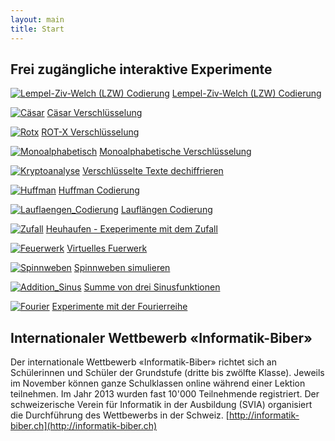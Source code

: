 ```yaml
---
layout: main
title: Start
---
```




## Frei zugängliche interaktive Experimente

[![Lempel-Ziv-Welch (LZW) Codierung](images/LZW_Codierung.png)](https://mgje.github.io/Codierung/LZW_Mittel.html)
[Lempel-Ziv-Welch (LZW) Codierung](https://mgje.github.io/Codierung/LZW_Mittel.html)

[![Cäsar](images/caesar.png)](https://mgje.github.io/Crypto/exp1/)
[Cäsar Verschlüsselung](https://mgje.github.io/Crypto/exp1/)

[![Rotx](images/rotx.png)](https://mgje.github.io/Crypto/exp3/index.html)
[ROT-X Verschlüsselung](https://mgje.github.io/Crypto/exp3/index.html)

[![Monoalphabetisch](images/monoalphabetisch.png)](https://mgje.github.io/Crypto/exp4/index.html)
[Monoalphabetische Verschlüsselung](https://mgje.github.io/Crypto/exp4/index.html)

[![Kryptoanalyse](images/kryptoanalyse.png)](https://mgje.github.io/Crypto/exp6/index.html)
[Verschlüsselte Texte dechiffrieren](https://mgje.github.io/Crypto/exp7/index.html)

[![Huffman](images/Huffman.png)](https://mgje.github.io/Codierung/Huffman.html)
[Huffman Codierung](https://mgje.github.io/Codierung/Huffman.html)

[![Lauflaengen_Codierung](images/Lauflaengen_Codierung.png)](https://mgje.github.io/Codierung/Lauflaengen_Mini.html)
[Lauflängen Codierung](https://mgje.github.io/Codierung/Lauflaengen_Mini.html)

[![Zufall](images/zufall.png)](https://mgje.github.io/webprogramming/processing/zufallsbilder.html)
[Heuhaufen - Exeperimente mit dem Zufall](https://mgje.github.io/webprogramming/processing/zufallsbilder.html)

[![Feuerwerk](images/feuerwerk.png)](https://mgje.github.io/webprogramming/processing/visuelle_effekte.html)
[Virtuelles Fuerwerk](https://mgje.github.io/webprogramming/processing/visuelle_effekte.html)

[![Spinnweben](images/spinnweben.png)](https://mgje.github.io/webprogramming/processing/spinnweben.html)
[Spinnweben simulieren](https://mgje.github.io/webprogramming/processing/spinnweben.html)

[![Addition_Sinus](images/dreisin.png)](https://mgje.github.io/fourierseries/SinusSumme.html)
[Summe von drei Sinusfunktionen](https://mgje.github.io/fourierseries/SinusSumme.html)

[![Fourier](images/Fourier.png)](https://mgje.github.io/fourierseries/Fourierreihen.html)
[Experimente mit der Fourierreihe](https://mgje.github.io/fourierseries/Fourierreihen.html)


## Internationaler Wettbewerb  «Informatik-Biber» 

Der internationale Wettbewerb «Informatik-Biber» richtet sich an Schülerinnen und Schüler der Grundstufe (dritte bis zwölfte Klasse). Jeweils im November können ganze Schulklassen online während einer Lektion teilnehmen. Im Jahr 2013 wurden fast 10'000 Teilnehmende registriert. Der schweizerische Verein für Informatik in der Ausbildung (SVIA) organisiert die Durchführung des Wettbewerbs in der Schweiz. 
[http://informatik-biber.ch](http://informatik-biber.ch)



